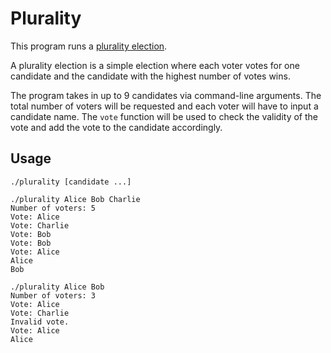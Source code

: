 # Plurality

This program runs a [plurality election](https://en.wikipedia.org/wiki/Plurality_voting).

A plurality election is a simple election where each voter votes for one candidate and the candidate with the highest number of votes wins.

The program takes in up to 9 candidates via command-line arguments. The total number of voters will be requested and each voter will have to input a candidate name. The `vote` function will be used to check the validity of the vote and add the vote to the candidate accordingly.

## Usage

```
./plurality [candidate ...]
```

```
./plurality Alice Bob Charlie
Number of voters: 5
Vote: Alice
Vote: Charlie
Vote: Bob
Vote: Bob
Vote: Alice
Alice
Bob
```

```
./plurality Alice Bob
Number of voters: 3
Vote: Alice
Vote: Charlie
Invalid vote.
Vote: Alice
Alice
```
